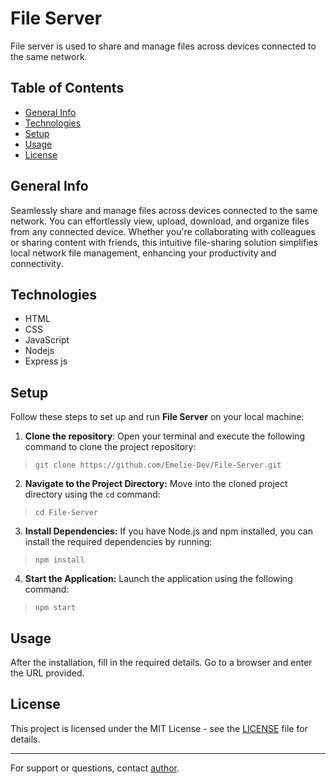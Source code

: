 
# File Server

File server is used to share and manage files across devices connected to the same network.


## Table of Contents

- [General Info](#General_Info)
- [Technologies](#Technologies)
- [Setup](#Setup)
- [Usage](#Usage)
- [License](#License)

## General Info

Seamlessly share and manage files across devices connected to the same network. You can effortlessly view, upload, download, and organize files from any connected device. Whether you're collaborating with colleagues or sharing content with friends, this intuitive file-sharing solution simplifies local network file management, enhancing your productivity and connectivity.


## Technologies

- HTML
- CSS
- JavaScript
- Nodejs
- Express js


## Setup

Follow these steps to set up and run **File Server** on your local machine:

1. **Clone the repository**: Open your terminal and execute the following command to clone the project repository:

>`git clone https://github.com/Emelie-Dev/File-Server.git`

2. **Navigate to the Project Directory:** Move into the cloned project directory using the `cd` command:

>`cd File-Server`

3. **Install Dependencies:** If you have Node.js and npm installed, you can install the required dependencies by running:

>`npm install`

4. **Start the Application:** Launch the application using the following command:

>`npm start`


## Usage

 After the installation, fill in the required details. Go to a browser and enter the URL provided. 
 
 
## License

This project is licensed under the MIT License - see the [LICENSE](LICENSE) file for details.


--- 

For support or questions, contact [author](godfatheremerie@gmail.com).

